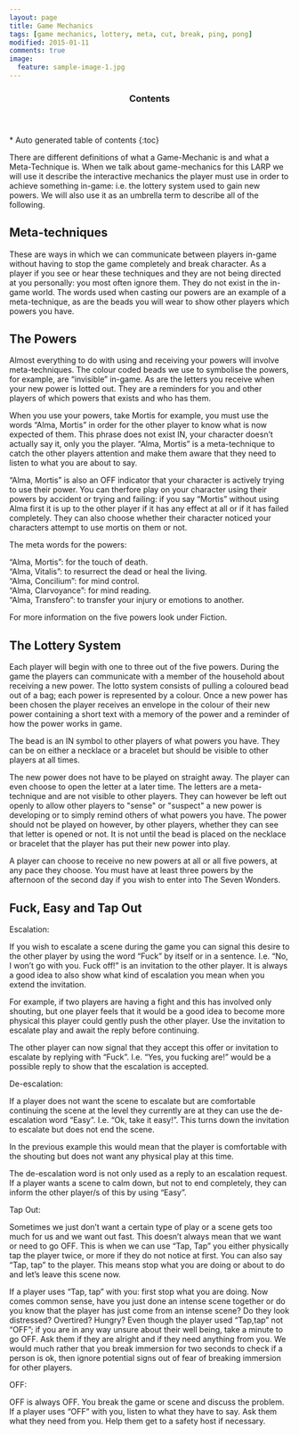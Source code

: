 ```yaml
---
layout: page
title: Game Mechanics
tags: [game mechanics, lottery, meta, cut, break, ping, pong]
modified: 2015-01-11
comments: true
image:
  feature: sample-image-1.jpg
---
```


<section id="table-of-contents" class="toc">
  <header>
    <h3>Contents</h3>
  </header>
<div id="drawer" markdown="1">
*  Auto generated table of contents
{:toc}
</div>
</section><!-- /#table-of-contents -->

There are different definitions of what a Game-Mechanic is and what a Meta-Technique is. When we talk about game-mechanics for this LARP we will use it describe the interactive mechanics the player must use in order to achieve something in-game: i.e. the lottery system used to gain new powers. We will also use it as an umbrella term to describe all of the following.

## Meta-techniques

These are ways in which we can communicate between players in-game without having to stop the game completely and break character. As a player if you see or hear these techniques and they are not being directed at you personally: you most often ignore them. They do not exist in the in-game world. The words used when casting our powers are an example of a meta-technique, as are the beads you will wear to show other players which powers you have.

## The Powers

Almost everything to do with using and receiving your powers will involve meta-techniques.
The colour coded beads we use to symbolise the powers, for example, are “invisible” in-game. As are the letters you receive when your new power is lotted out. They are a reminders for you and other players of which powers that exists and who has them.

When you use your powers, take Mortis for example, you must use the words “Alma, Mortis” in order for the other player to know what is now expected of them. This phrase does not exist IN, your character doesn’t actually say it, only you the player. “Alma, Mortis” is a meta-technique to catch the other players attention and make them aware that they need to listen to what you are about to say.

“Alma, Mortis” is also an OFF indicator that your character is actively trying to use their power. You can therfore play on your character using their powers by accident or trying and failing: if you say “Mortis” without using Alma first it is up to the other player if it has any effect at all or if it has failed completely. They can also choose whether their character noticed your characters attempt to use mortis on them or not.

The meta words for the powers:

“Alma, Mortis”: for the touch of death.  
“Alma, Vitalis”: to resurrect the dead or heal the living.  
“Alma, Concilium”: for mind control.  
“Alma, Clarvoyance”: for mind reading.  
“Alma, Transfero”: to transfer your injury or emotions to another.  

For more information on the five powers look under Fiction.

## The Lottery System

Each player will begin with one to three out of the five powers. During the game the players can communicate with a member of the household about receiving a new power. The lotto system consists of pulling a coloured bead out of a bag; each power is represented by a colour. Once a new power has been chosen the player receives an envelope in the colour of their new power containing a short text with a memory of the power and a reminder of how the power works in game. 

The bead is an IN symbol to other players of what powers you have. They can be on either a necklace or a bracelet but should be visible to other players at all times.

The new power does not have to be played on straight away. The player can even choose to open the letter at a later time. The letters are a meta-technique and are not visible to other players. They can however be left out openly to allow other players to "sense" or "suspect" a new power is developing or to simply remind others of what powers you have. The power should not be played on however, by other players, whether they can see that letter is opened or not. It is not until the bead is placed on the necklace or bracelet that the player has put their new power into play.

A player can choose to receive no new powers at all or all five powers, at any pace they choose. You must have at least three powers by the afternoon of the second day if you wish to enter into The Seven Wonders.

## Fuck, Easy and Tap Out

Escalation:

If you wish to escalate a scene during the game you can signal this desire to the other player by using the word “Fuck” by itself or in a sentence. I.e. “No, I won’t go with you. Fuck off!” is an invitation to the other player. It is always a good idea to also show what kind of escalation you mean when you extend the invitation. 

For example, if two players are having a fight and this has involved only shouting, but one player feels that it would be a good idea to become more physical this player could gently push the other player. Use the invitation to escalate play and await the reply before continuing.

The other player can now signal that they accept this offer or invitation to escalate by replying with “Fuck”. I.e. “Yes, you fucking are!” would be a possible reply to show that the escalation is accepted. 

De-escalation:

If a player does not want the scene to escalate but are comfortable continuing the scene at the level they currently are at they can use the de-escalation word “Easy”. I.e. “Ok, take it easy!”. This turns down the invitation to escalate but does not end the scene. 

In the previous example this would mean that the player is comfortable with the shouting but does not want any physical play at this time.

The de-escalation word is not only used as a reply to an escalation request. If a player wants a scene to calm down, but not to end completely, they can inform the other player/s of this by using “Easy”. 

Tap Out:

Sometimes we just don’t want a certain type of play or a scene gets too much for us and we want out fast. This doesn’t always mean that we want or need to go OFF. This is when we can use “Tap, Tap” you either physically tap the player twice, or more if they do not notice at first. You can also say “Tap, tap” to the player. This means stop what you are doing or about to do and let’s leave this scene now. 

If a player uses “Tap, tap” with you: first stop what you are doing. Now comes common sense, have you just done an intense scene together or do you know that the player has just come from an intense scene? Do they look distressed? Overtired? Hungry? Even though the player used “Tap,tap” not “OFF”; if you are in any way unsure about their well being, take a minute to go OFF. Ask them if they are alright and if they need anything from you. We would much rather that you break immersion for two seconds to check if a person is ok, then ignore potential signs out of fear of breaking immersion for other players. 

OFF:

OFF is always OFF. You break the game or scene and discuss the problem. If a player uses “OFF” with you, listen to what they have to say. Ask them what they need from you. Help them get to a safety host if necessary. 

